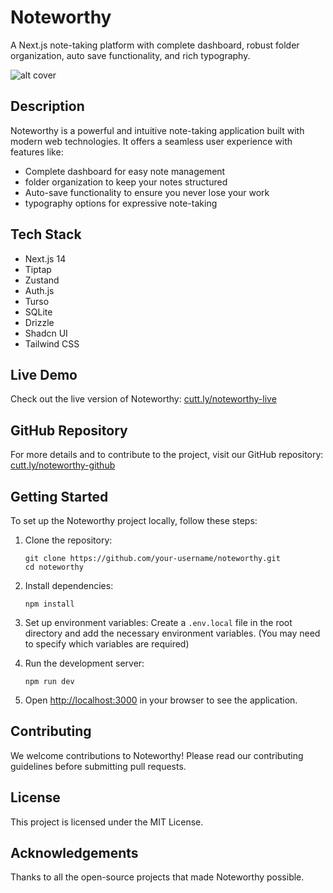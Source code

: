 # Noteworthy

A Next.js note-taking platform with complete dashboard, robust folder organization, auto save functionality, and rich typography.

![alt cover](https://github.com/user-attachments/assets/c53ff0b7-67e1-4fe2-a7e3-8ce4a5bfa301)

## Description

Noteworthy is a powerful and intuitive note-taking application built with modern web technologies. It offers a seamless user experience with features like:

- Complete dashboard for easy note management
- folder organization to keep your notes structured
- Auto-save functionality to ensure you never lose your work
- typography options for expressive note-taking

## Tech Stack

- Next.js 14
- Tiptap
- Zustand
- Auth.js
- Turso
- SQLite
- Drizzle
- Shadcn UI
- Tailwind CSS

## Live Demo

Check out the live version of Noteworthy:
[cutt.ly/noteworthy-live](https://cutt.ly/noteworthy-live)

## GitHub Repository

For more details and to contribute to the project, visit our GitHub repository:
[cutt.ly/noteworthy-github](https://cutt.ly/noteworthy-github)

## Getting Started

To set up the Noteworthy project locally, follow these steps:

1. Clone the repository:
   ```
   git clone https://github.com/your-username/noteworthy.git
   cd noteworthy
   ```

2. Install dependencies:
   ```
   npm install
   ```

3. Set up environment variables:
   Create a `.env.local` file in the root directory and add the necessary environment variables. (You may need to specify which variables are required)

4. Run the development server:
   ```
   npm run dev
   ```

5. Open [http://localhost:3000](http://localhost:3000) in your browser to see the application.

## Contributing

We welcome contributions to Noteworthy! Please read our contributing guidelines before submitting pull requests.

## License

This project is licensed under the MIT License.

## Acknowledgements

Thanks to all the open-source projects that made Noteworthy possible.
